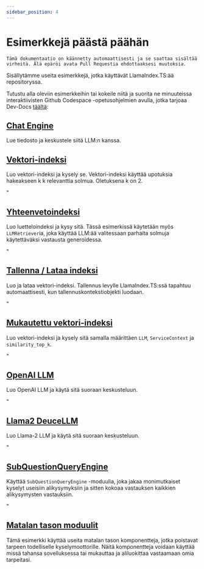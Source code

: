```yaml
---
sidebar_position: 4
---
```


# Esimerkkejä päästä päähän

`Tämä dokumentaatio on käännetty automaattisesti ja se saattaa sisältää virheitä. Älä epäröi avata Pull Requestia ehdottaaksesi muutoksia.`

Sisällytämme useita esimerkkejä, jotka käyttävät LlamaIndex.TS:ää repositoryssa.

Tutustu alla oleviin esimerkkeihin tai kokeile niitä ja suorita ne minuuteissa interaktiivisten Github Codespace -opetusohjelmien avulla, jotka tarjoaa Dev-Docs [täältä](https://codespaces.new/team-dev-docs/lits-dev-docs-playground?devcontainer_path=.devcontainer%2Fjavascript_ltsquickstart%2Fdevcontainer.json):

## [Chat Engine](https://github.com/run-llama/LlamaIndexTS/blob/main/examples/chatEngine.ts)

Lue tiedosto ja keskustele siitä LLM:n kanssa.

## [Vektori-indeksi](https://github.com/run-llama/LlamaIndexTS/blob/main/examples/vectorIndex.ts)

Luo vektori-indeksi ja kysely se. Vektori-indeksi käyttää upotuksia hakeakseen k k relevanttia solmua. Oletuksena k on 2.

"

## [Yhteenvetoindeksi](https://github.com/run-llama/LlamaIndexTS/blob/main/examples/summaryIndex.ts)

Luo luetteloindeksi ja kysy sitä. Tässä esimerkissä käytetään myös `LLMRetriever`ia, joka käyttää LLM:ää valitessaan parhaita solmuja käytettäväksi vastausta generoidessa.

"

## [Tallenna / Lataa indeksi](https://github.com/run-llama/LlamaIndexTS/blob/main/examples/storageContext.ts)

Luo ja lataa vektori-indeksi. Tallennus levylle LlamaIndex.TS:ssä tapahtuu automaattisesti, kun tallennuskontekstiobjekti luodaan.

"

## [Mukautettu vektori-indeksi](https://github.com/run-llama/LlamaIndexTS/blob/main/examples/vectorIndexCustomize.ts)

Luo vektori-indeksi ja kysely sitä samalla määrittäen `LLM`, `ServiceContext` ja `similarity_top_k`.

"

## [OpenAI LLM](https://github.com/run-llama/LlamaIndexTS/blob/main/examples/openai.ts)

Luo OpenAI LLM ja käytä sitä suoraan keskusteluun.

"

## [Llama2 DeuceLLM](https://github.com/run-llama/LlamaIndexTS/blob/main/examples/llamadeuce.ts)

Luo Llama-2 LLM ja käytä sitä suoraan keskusteluun.

"

## [SubQuestionQueryEngine](https://github.com/run-llama/LlamaIndexTS/blob/main/examples/subquestion.ts)

Käyttää `SubQuestionQueryEngine` -moduulia, joka jakaa monimutkaiset kyselyt useisiin alikysymyksiin ja sitten kokoaa vastauksen kaikkien alikysymysten vastauksiin.

"

## [Matalan tason moduulit](https://github.com/run-llama/LlamaIndexTS/blob/main/examples/lowlevel.ts)

Tämä esimerkki käyttää useita matalan tason komponentteja, jotka poistavat tarpeen todelliselle kyselymoottorille. Näitä komponentteja voidaan käyttää missä tahansa sovelluksessa tai mukauttaa ja aliluokittaa vastaamaan omia tarpeitasi.
